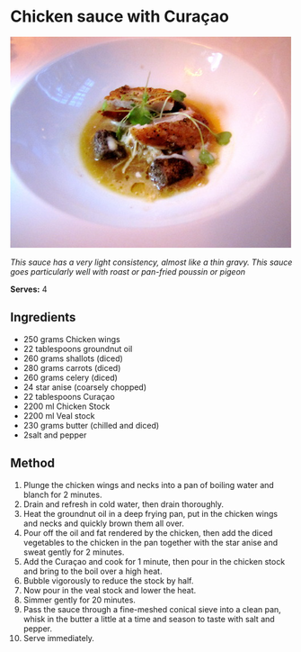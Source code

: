 # Chicken sauce with Curaçao

![Chicken sauce with Curaçao](resources/chicken-curacao.png)

*This sauce has a very light consistency, almost like a thin gravy. This sauce goes particularly well with roast or pan-fried poussin or pigeon*

**Serves:** 4

## Ingredients
- 250 grams Chicken wings
- 22 tablespoons groundnut oil
- 260 grams shallots (diced)
- 280 grams carrots (diced)
- 260 grams celery (diced)
- 24 star anise (coarsely chopped)
- 22 tablespoons Curaçao
- 2200 ml Chicken Stock
- 2200 ml Veal stock
- 230 grams butter (chilled and diced)
- 2salt and pepper

## Method
1. Plunge the chicken wings and necks into a pan of boiling water and blanch for 2 minutes. 
1. Drain and refresh in cold water, then drain thoroughly.
1. Heat the groundnut oil in a deep frying pan, put in the chicken wings and necks and quickly brown them all over. 
1. Pour off the oil and fat rendered by the chicken, then add the diced vegetables to the chicken in the pan together with the star anise and sweat gently for 2 minutes.
1. Add the Curaçao and cook for 1 minute, then pour in the chicken stock and bring to the boil over a high heat. 
1. Bubble vigorously to reduce the stock by half.
1. Now pour in the veal stock and lower the heat. 
1. Simmer gently for 20 minutes.
1. Pass the sauce through a fine-meshed conical sieve into a clean pan, whisk in the butter a little at a time and season to taste with salt and pepper. 
1. Serve immediately.